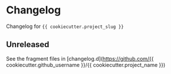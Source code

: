 # Changelog

Changelog for `{{ cookiecutter.project_slug }}`

## Unreleased

See the fragment files in [changelog.d](https://github.com/{{ cookiecutter.github_username }}/{{ cookiecutter.project_name }})

<!-- scriv-insert-here -->
